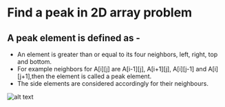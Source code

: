 # Find a peak in 2D array problem


## A peak element is defined as -
* An element is greater than or equal to its four neighbors, left, right, top and bottom. 
* For example neighbors for A[i][j] are A[i-1][j], A[i+1][j], A[i][j-1] and A[i][j+1],then the element is called a peak element.
* The side elements are considered accordingly for their neighbours.

![alt text](https://www.baeldung.com/wp-content/uploads/sites/4/2020/09/0_0-1.png)


